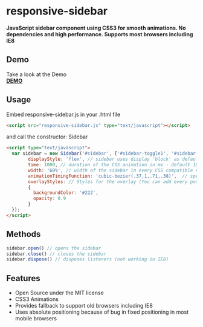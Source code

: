 # responsive-sidebar
**JavaScript sidebar component using CSS3 for smooth animations.
No dependencies and high performance.
Supports most browsers including IE8**
## Demo
Take a look at the Demo  
**[DEMO](http://pczern.github.io/responsive-sidebar/demo/)**
## Usage
Embed responsive-sidebar.js in your .html file
```html
<script src="responsive-sidebar.js" type="text/javascript"></script>
```
and call the constructor: Sidebar
```html
<script type="text/javascript">
  var sidebar = new Sidebar('#sidebar', ['#sidebar-toggle1', '#sidebar-toggle2', '#sidebar-toggle3'], {
        displayStyle: 'flex', // sidebar uses display 'block' as default 
        time: 1000, // duration of the CSS animation in ms - default 1000
        width: '60%', // width of the sidebar in every CSS compatible notation - default 80%
        animationTimingFunction: 'cubic-bezier(.37,1,.71,.38)',  // specifies your sidebar CSS3 animation timing function - default ease-in
        overlayStyles: // Styles for the overlay (You can add every possible CSS style here)
        {
          backgroundColor: '#222',
          opacity: 0.9
        }
  });
</script>
```
## Methods
```javascript
sidebar.open() // opens the sidebar
sidebar.close() // closes the sidebar
sidebar.dispose() // disposes listeners (not working in IE8)
```

## Features
- Open Source under the MIT license
- CSS3 Animations
- Provides fallback to support old browsers including IE8
- Uses absolute positioning because of bug in fixed positioning in most mobile browsers
